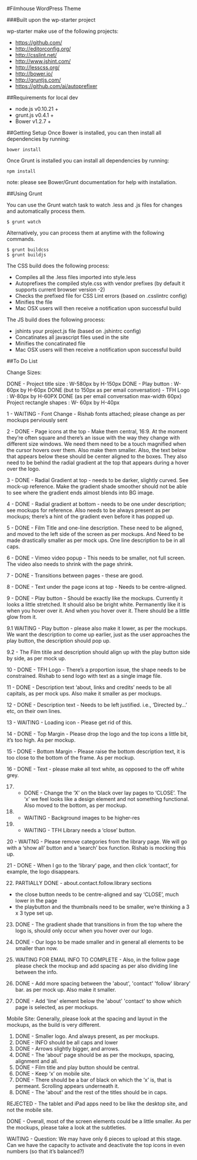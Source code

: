 #Filmhouse WordPress Theme

###Built upon the wp-starter project

wp-starter make use of the following projects:

- https://github.com/
- http://editorconfig.org/
- http://csslint.net/
- http://www.jshint.com/
- http://lesscss.org/
- http://bower.io/
- http://gruntjs.com/
- https://github.com/ai/autoprefixer

##Requirements for local dev

- node.js v0.10.21 +
- grunt.js v0.4.1 +
- Bower v1.2.7 +

##Getting Setup
Once Bower is installed, you can then install all dependencies by running:

    bower install

Once Grunt is installed you can install all dependencies by running:

    npm install

note: please see Bower/Grunt documentation for help with installation.

##Using Grunt

You can use the Grunt watch task to watch .less and .js files for changes and automatically process them.

    $ grunt watch

Alternatively, you can process them at anytime with the following commands.

    $ grunt buildcss
    $ grunt buildjs

The CSS build does the following process:
- Compiles all the .less files imported into style.less
- Autoprefixes the compiled style.css with vendor prefixes (by default it supports current browser version -2)
- Checks the prefixed file for CSS Lint errors (based on .csslintrc config)
- Minifies the file
- Mac OSX users will then receive a notification upon successful build

The JS build does the following process:
- jshints your project.js file (based on .jshintrc config)
- Concatinates all javascript files used in the site
- Minifies the concatinated file
- Mac OSX users will then receive a notification upon successful build

##To Do List

Change Sizes:

DONE - Project title size : W-580px by H-150px
DONE - Play button : W-60px by H-60px
DONE (but to 150px as per email conversation) - TFH Logo : W-80px by H-60PX
DONE (as per email conversation max-width 60px) Project rectangle shapes : W- 60px by H-40px

1 - WAITING - Font Change - Rishab fonts attached; please change as per mockups perviously sent

2 - DONE - Page icons at the top - Make them central, 16:9. At the moment they’re often square and there’s an issue with the way they change with different size windows. We need them need to be a touch magnified when the cursor hovers over them. Also make them smaller. Also, the text below that appears below these should be center aligned to the boxes. 
They also need to be behind the radial gradient at the top that appears during a hover over the logo.

3 - DONE - Radial Gradient at top - needs to be darker, slightly curved. See mock-up reference. Make the gradient shade smoother should not be able to see where the gradient ends almost blends into BG image.

4 - DONE - Radial gradient at bottom - needs to be one under description; see mockups for reference. Also needs to be always present as per mockups; there’s a hint of the gradient even before it has popped up. 

5 - DONE - Film Title and one-line description. These need to be aligned, and moved to the left side of the screen as per mockups. And Need to be made drastically smaller as per mock ups. One line description to be in all caps.

6 - DONE - Vimeo video popup - This needs to be smaller, not full screen. The video also needs to shrink with the page shrink.

7 - DONE - Transitions between pages - these are good.

8 - DONE - Text under the page icons at top - Needs to be centre-aligned.

9 - DONE - Play button - Should be exactly like the mockups. Currently it looks a little stretched. It should also be bright white. Permanently like it is when you hover over it. And when you hover over it. There should be a little glow from it.

9.1 WAITING - Play button - please also make it lower, as per the mockups. We want the description to come up earlier, just as the user approaches the play button, the description should pop up.

9.2 - The Film titile and description should align up with the play button side by side, as per mock up.

10 - DONE - TFH Logo - There’s a proportion issue, the shape needs to be constrained. Rishab to send logo with text as a single image file.

11 - DONE - Description text ‘about, links and credits’ needs to be all capitals, as per mock ups. Also make it smaller as per mockups.

12 - DONE - Description text - Needs to be left justified. i.e., ‘Directed by…’ etc, on their own lines. 

13 - WAITING - Loading icon - Please get rid of this.

14 - DONE - Top Margin - Please drop the logo and the top icons a little bit, it’s too high. As per mockup.

15 - DONE - Bottom Margin - Please raise the bottom description text, it is too close to the bottom of the frame. As per mockup.

16 - DONE - Text - please make all text white, as opposed to the off white grey.

17. - DONE - Change the ‘X’ on the black over lay pages to ‘CLOSE’. The ‘x’ we feel looks like a design element and not something functional. Also moved to the bottom, as per mockup.

18. - WAITING - Background images to be higher-res

19. - WAITING - TFH Library needs a ‘close’ button.

20 - WAITNG - Please remove categories from the library page. We will go with a ‘show all’ button and a ‘search’ box function. Rishab is mocking this up.

21 - DONE - When I go to the ‘library’ page, and then click ‘contact’, for example, the logo disappears.

22. PARTIALLY DONE - about.contact.follow.library sections
- the close button needs to be centre-aligned and say ‘CLOSE’, much lower in the page
- the playbutton and the thumbnails need to be smaller, we’re thinking a 3 x 3 type set up.

23. DONE - The gradient shade that transitions in from the top where the logo is, should only occur when you hover over our logo.

24. DONE - Our logo to be made smaller and in general all elements to be smaller than now. 

25. WAITING FOR EMAIL INFO TO COMPLETE - Also, in the follow page please check the mockup and add spacing as per also dividing line between the info. 

26. DONE - Add more spacing between the 'about', 'contact' 'follow' library' bar. as per mock up. Also make it smaller.

27. DONE - Add 'line' element below the 'about' 'contact' to show which page is selected, as per mockups.

Mobile Site:
Generally, please look at the spacing and layout in the mockups, as the build is very different.

1. DONE - Smaller logo. And always present, as per mockups.
2. DONE - INFO should be all caps and lower
3. DONE - Arrows slightly bigger, and arrows.
4. DONE - The ‘about’ page should be as per the mockups, spacing, alignment and all.
5. DONE - Film title and play button should be central.
6. DONE - Keep ‘x’ on mobile site.
7. DONE - There should be a bar of black on which the ‘x’ is, that is permeant. Scrolling appears underneath it.
8. DONE - The 'about' and the rest of the titles should be in caps.

REJECTED - The tablet and iPad apps need to be like the desktop site, and not the mobile site.

DONE - Overall, most of the screen elements could be a little smaller. As per the mockups, please take a look at the subtleties.

WAITING - Question: We may have only 6 pieces to upload at this stage. Can we have the capacity to activate and deactivate the top icons in even numbers (so that it’s balanced?) 
